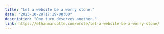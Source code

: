 ```yaml
---
title: "Let a website be a worry stone."
date: "2023-10-28T17:19-08:00"
description: "One turn deserves another."
link: https://ethanmarcotte.com/wrote/let-a-website-be-a-worry-stone/
---
```

